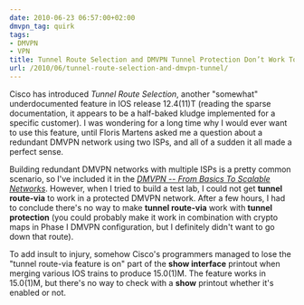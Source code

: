 ```yaml
---
date: 2010-06-23 06:57:00+02:00
dmvpn_tag: quirk
tags:
- DMVPN
- VPN
title: Tunnel Route Selection and DMVPN Tunnel Protection Don’t Work Together
url: /2010/06/tunnel-route-selection-and-dmvpn-tunnel/
---
```

Cisco has introduced *Tunnel Route Selection*, another "somewhat" underdocumented feature in IOS release 12.4(11)T (reading the sparse documentation, it appears to be a half-baked kludge implemented for a specific customer). I was wondering for a long time why I would ever want to use this feature, until Floris Martens asked me a question about a redundant DMVPN network using two ISPs, and all of a sudden it all made a perfect sense.
<!--more-->
Building redundant DMVPN networks with multiple ISPs is a pretty common scenario, so I've included it in the [*DMVPN -- From Basics To Scalable Networks*](http://www.ipspace.net/DMVPN:_From_Basics_to_Scalable_Networks). However, when I tried to build a test lab, I could not get **tunnel route-via** to work in a protected DMVPN network. After a few hours, I had to conclude there's no way to make **tunnel route-via** work with **tunnel protection** (you could probably make it work in combination with crypto maps in Phase I DMVPN configuration, but I definitely didn't want to go down that route).

To add insult to injury, somehow Cisco's programmers managed to lose the "tunnel route-via feature is on" part of the **show interface** printout when merging various IOS trains to produce 15.0(1)M. The feature works in 15.0(1)M, but there's no way to check with a **show** printout whether it's enabled or not.
